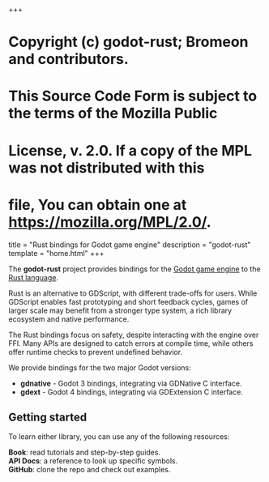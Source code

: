 +++
# Copyright (c) godot-rust; Bromeon and contributors.
# This Source Code Form is subject to the terms of the Mozilla Public
# License, v. 2.0. If a copy of the MPL was not distributed with this
# file, You can obtain one at https://mozilla.org/MPL/2.0/.

title = "Rust bindings for Godot game engine"
description = "godot-rust"
template = "home.html"
+++

The **godot-rust** project provides bindings for the [Godot game engine][godot] to the [Rust language][rust].

Rust is an alternative to GDScript, with different trade-offs for users.
While GDScript enables fast prototyping and short feedback cycles, games of larger scale may
benefit from a stronger type system, a rich library ecosystem and native performance.

The Rust bindings focus on safety, despite interacting with the engine over FFI.
Many APIs are designed to catch errors at compile time, while others offer runtime checks to prevent undefined behavior.

We provide bindings for the two major Godot versions:

* **gdnative** - Godot 3 bindings, integrating via GDNative C interface.
* **gdext** - Godot 4 bindings, integrating via GDExtension C interface.


## Getting started

To learn either library, you can use any of the following resources:

**Book**: read tutorials and step-by-step guides.  
**API Docs**: a reference to look up specific symbols.  
**GitHub**: clone the repo and check out examples.


[godot]: https://godotengine.org
[rust]: https://www.rust-lang.org
